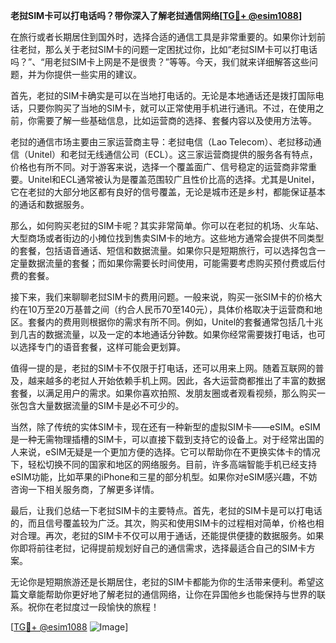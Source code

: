 **老挝SIM卡可以打电话吗？带你深入了解老挝通信网络[[TG💪+ @esim1088](https://t.me/s/esim1088)]**

在旅行或者长期居住到国外时，选择合适的通信工具是非常重要的。如果你计划前往老挝，那么关于老挝SIM卡的问题一定困扰过你，比如“老挝SIM卡可以打电话吗？”、“用老挝SIM卡上网是不是很贵？”等等。今天，我们就来详细解答这些问题，并为你提供一些实用的建议。

首先，老挝的SIM卡确实是可以在当地打电话的。无论是本地通话还是拨打国际电话，只要你购买了当地的SIM卡，就可以正常使用手机进行通讯。不过，在使用之前，你需要了解一些基础信息，比如运营商的选择、套餐内容以及使用方法等。

老挝的通信市场主要由三家运营商主导：老挝电信（Lao Telecom）、老挝移动通信（Unitel）和老挝无线通信公司（ECL）。这三家运营商提供的服务各有特点，价格也有所不同。对于游客来说，选择一个覆盖面广、信号稳定的运营商非常重要。Unitel和ECL通常被认为是覆盖范围较广且性价比高的选择。尤其是Unitel，它在老挝的大部分地区都有良好的信号覆盖，无论是城市还是乡村，都能保证基本的通话和数据服务。

那么，如何购买老挝的SIM卡呢？其实非常简单。你可以在老挝的机场、火车站、大型商场或者街边的小摊位找到售卖SIM卡的地方。这些地方通常会提供不同类型的套餐，包括语音通话、短信和数据流量。如果你只是短期旅行，可以选择包含一定量数据流量的套餐；而如果你需要长时间使用，可能需要考虑购买预付费或后付费的套餐。

接下来，我们来聊聊老挝SIM卡的费用问题。一般来说，购买一张SIM卡的价格大约在10万至20万基普之间（约合人民币70至140元），具体价格取决于运营商和地区。套餐内的费用则根据你的需求有所不同。例如，Unitel的套餐通常包括几十兆到几吉的数据流量，以及一定的本地通话分钟数。如果你经常需要拨打电话，也可以选择专门的语音套餐，这样可能会更划算。

值得一提的是，老挝的SIM卡不仅限于打电话，还可以用来上网。随着互联网的普及，越来越多的老挝人开始依赖手机上网。因此，各大运营商都推出了丰富的数据套餐，以满足用户的需求。如果你喜欢拍照、发朋友圈或者观看视频，那么购买一张包含大量数据流量的SIM卡是必不可少的。

当然，除了传统的实体SIM卡，现在还有一种新型的虚拟SIM卡——eSIM。eSIM是一种无需物理插槽的SIM卡，可以直接下载到支持它的设备上。对于经常出国的人来说，eSIM无疑是一个更加方便的选择。它可以帮助你在不更换实体卡的情况下，轻松切换不同的国家和地区的网络服务。目前，许多高端智能手机已经支持eSIM功能，比如苹果的iPhone和三星的部分机型。如果你对eSIM感兴趣，不妨咨询一下相关服务商，了解更多详情。

最后，让我们总结一下老挝SIM卡的主要特点。首先，老挝的SIM卡是可以打电话的，而且信号覆盖较为广泛。其次，购买和使用SIM卡的过程相对简单，价格也相对合理。再次，老挝的SIM卡不仅可以用于通话，还能提供便捷的数据服务。如果你即将前往老挝，记得提前规划好自己的通信需求，选择最适合自己的SIM卡方案。

无论你是短期旅游还是长期居住，老挝的SIM卡都能为你的生活带来便利。希望这篇文章能帮助你更好地了解老挝的通信网络，让你在异国他乡也能保持与世界的联系。祝你在老挝度过一段愉快的旅程！

[[TG💪+ @esim1088](https://t.me/s/esim1088) ![Image](https://i.postimg.cc/4NQfJmqS/Snipaste-2025-05-13-00-14-12.png)]